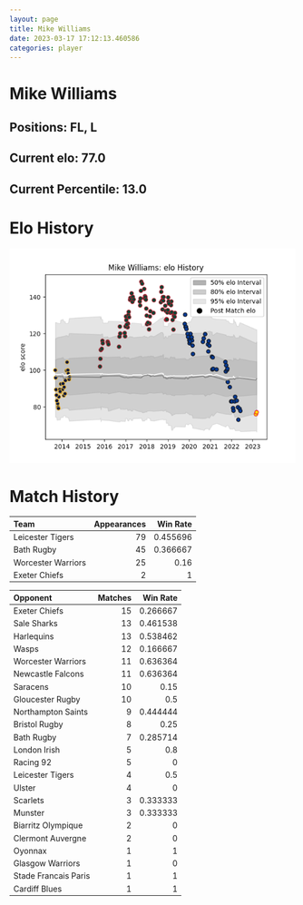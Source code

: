 ```yaml
---  
layout: page  
title: Mike Williams  
date: 2023-03-17 17:12:13.460586  
categories: player  
---
```

# Mike Williams

## Positions: FL, L

## Current elo: 77.0

## Current Percentile: 13.0

# Elo History


![elo history](history_MikeWilliams.png)
# Match History


| Team               |   Appearances |   Win Rate |
|:-------------------|--------------:|-----------:|
| Leicester Tigers   |            79 |   0.455696 |
| Bath Rugby         |            45 |   0.366667 |
| Worcester Warriors |            25 |   0.16     |
| Exeter Chiefs      |             2 |   1        |

| Opponent             |   Matches |   Win Rate |
|:---------------------|----------:|-----------:|
| Exeter Chiefs        |        15 |   0.266667 |
| Sale Sharks          |        13 |   0.461538 |
| Harlequins           |        13 |   0.538462 |
| Wasps                |        12 |   0.166667 |
| Worcester Warriors   |        11 |   0.636364 |
| Newcastle Falcons    |        11 |   0.636364 |
| Saracens             |        10 |   0.15     |
| Gloucester Rugby     |        10 |   0.5      |
| Northampton Saints   |         9 |   0.444444 |
| Bristol Rugby        |         8 |   0.25     |
| Bath Rugby           |         7 |   0.285714 |
| London Irish         |         5 |   0.8      |
| Racing 92            |         5 |   0        |
| Leicester Tigers     |         4 |   0.5      |
| Ulster               |         4 |   0        |
| Scarlets             |         3 |   0.333333 |
| Munster              |         3 |   0.333333 |
| Biarritz Olympique   |         2 |   0        |
| Clermont Auvergne    |         2 |   0        |
| Oyonnax              |         1 |   1        |
| Glasgow Warriors     |         1 |   0        |
| Stade Francais Paris |         1 |   1        |
| Cardiff Blues        |         1 |   1        |